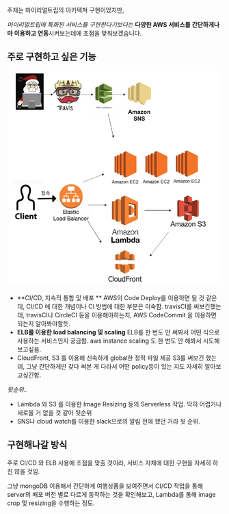 주제는 마이리얼트립의 아키텍쳐 구현이었지만,

_마이리얼트립에 특화된 서비스를 구현한다기보다는_ **다양한 AWS 서비스를 간단하게나마 이용하고 연동**시켜보는데에 초점을 맞춰보겠습니다.

## 주로 구현하고 싶은 기능

![architecture](architecture_dia.png)

* **CI/CD, 지속적 통합 및 배포 **
  AWS의 Code Deploy를 이용하면 될 것 같은데, CI/CD 에 대한 개념이나 CI 방법에 대한 부분은 미숙함. travisCI를 써보긴했는데, travisCI나 CircleCI 등을 이용해야하는지, AWS CodeCommit 을 이용하면 되는지 알아봐야할듯.
* **ELB를 이용한 load balancing 및 scaling**
  ELB를 한 번도 안 써봐서 어떤 식으로 사용하는 서비스인지 궁금함.
  aws instance scaling 도 한 번도 안 해봐서 시도해보고싶음.
* CloudFront, S3 를 이용해 신속하게 global한 정적 파일 제공
  S3를 써보긴 했는데, 그냥 간단하게만 갖다 써본 게 다라서 어떤 policy등이 있는 지도 자세히 알아보고싶긴함.

_뒷순위.._

* Lambda 와 S3 를 이용한 Image Resizing 등의 Serverless 작업.
  딱히 어렵거나 새로울 거 없을 것 같아 뒷순위
* SNS나 cloud watch를 이용한 slack으로의 알림
  전에 했던 거라 뒷 순위.



## 구현해나갈 방식

주로 CI/CD 와 ELB 사용에 초점을 맞출 것이라, 서비스 자체에 대한 구현을 자세히 하진 않을 것임.

그냥 mongoDB 이용해서 간단하게 여행상품을 보여주면서 CI/CD 작업을 통해 server의 배포 버전 별로 다르게 동작하는 것을 확인해보고, Lambda를 통해 image crop 및 resizing을 수행하는 정도.